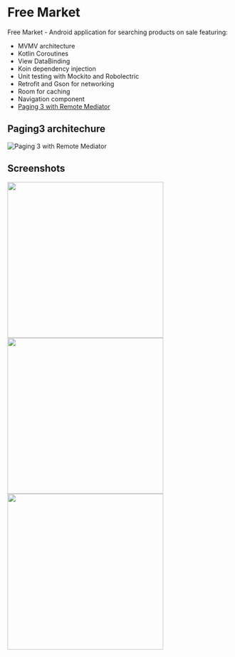 # Free Market
Free Market - Android application for searching products on sale featuring:
- MVMV architecture 
- Kotlin Coroutines
- View DataBinding
- Koin dependency injection
- Unit testing with Mockito and Robolectric
- Retrofit and Gson for networking
- Room for caching
- Navigation component
- [Paging 3 with Remote Mediator](https://developer.android.com/topic/libraries/architecture/paging/v3-network-db)

## Paging3 architechure
![Paging 3 with Remote Mediator](https://developer.android.com/topic/libraries/architecture/images/paging3-layered-architecture.svg)

## Screenshots
<p float="left">
  <img src="https://user-images.githubusercontent.com/8918308/147106275-bd9abe63-b69b-4600-9f76-f416d2211e15.png" width="350">
  <img src="https://user-images.githubusercontent.com/8918308/147106286-f2cdd021-f8f5-45ad-afbe-74d4527ea1b9.png" width="350">
  <img src="https://user-images.githubusercontent.com/8918308/147106335-e22a33ed-6485-40dd-9852-88c460a7ce05.png" width="350">
</p>
